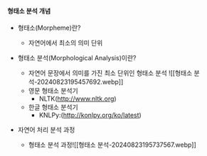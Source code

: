 #### 형태소 분석 개념
- 형태소(Morpheme)란?
	- 자연어에서 최소의 의미 단위

- 형태소 분석(Morphological Analysis)이란?
	- 자연어 문장에서 의미를 가진 최소 단위인 형태소 분석 ![[형태소 분석-20240823195457692.webp]]
	- 영문 형태소 분석기
		- NLTK(http://www.nltk.org)
	- 한글 형태소 분석기
		- KNLPy:(http://konlpy.org/ko/latest)
- 자연어 처리 분석 과정
	- 형태소 분석 과정![[형태소 분석-20240823195737567.webp]]